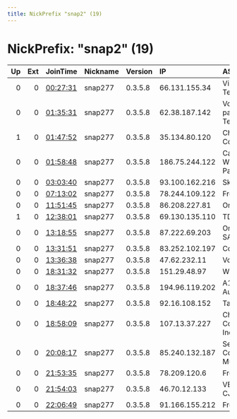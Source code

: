 ```yaml
---
title: NickPrefix "snap2" (19)
---
```


# NickPrefix: "snap2" (19)

|   Up |   Ext | JoinTime                                                                                            | Nickname   | Version   | IP             | AS                                       | CC   |   ORp |   Dirp | OS    | Contact   |   eFamMembers |
|-----:|------:|:----------------------------------------------------------------------------------------------------|:-----------|:----------|:---------------|:-----------------------------------------|:-----|------:|-------:|:------|:----------|--------------:|
|    0 |     0 | [00:27:31](https://metrics.torproject.org/rs.html#details/76403131E573BEDB3658635E9FC9FE1E83A6A384) | snap277    | 0.3.5.8   | 66.131.155.34  | Videotron Telecom Ltee                   | ca   | 40105 |      0 | Linux | None      |             1 |
|    0 |     0 | [01:35:31](https://metrics.torproject.org/rs.html#details/9C381EE8538967E60CA51FD59DEC8C953315C75A) | snap277    | 0.3.5.8   | 62.38.187.142  | Vodafone-panafon Hellenic Telecommunicat | gr   | 45301 |      0 | Linux | None      |             1 |
|    1 |     0 | [01:47:52](https://metrics.torproject.org/rs.html#details/A93EAFD1EB6FA5D05CCF1AAACA35DDA3E52F14D6) | snap277    | 0.3.5.8   | 35.134.80.120  | Charter Communications                   | us   | 43845 |      0 | Linux | None      |             1 |
|    0 |     0 | [01:58:48](https://metrics.torproject.org/rs.html#details/EC6998C9DF159A159AE3BD505EDA33D72FB1B4AF) | snap277    | 0.3.5.8   | 186.75.244.122 | Cable &amp; Wireless Panama              | pa   | 36733 |      0 | Linux | None      |             1 |
|    0 |     0 | [03:03:40](https://metrics.torproject.org/rs.html#details/4660629A02217C814F7065A3DD43B49A91E1EA79) | snap277    | 0.3.5.8   | 93.100.162.216 | SkyNet Ltd.                              | ru   | 45817 |      0 | Linux | None      |             1 |
|    0 |     0 | [07:13:02](https://metrics.torproject.org/rs.html#details/7EC0688642EFFAD3D297E346DB49568CA660EDB4) | snap277    | 0.3.5.8   | 78.244.109.122 | Free SAS                                 | fr   | 41763 |      0 | Linux | None      |             1 |
|    0 |     0 | [11:51:45](https://metrics.torproject.org/rs.html#details/2017E7A00FCB2F71EC7CAB0685FB0193C807179A) | snap277    | 0.3.5.8   | 86.208.227.81  | Orange                                   | fr   | 38219 |      0 | Linux | None      |             1 |
|    1 |     0 | [12:38:01](https://metrics.torproject.org/rs.html#details/3FCB84EB5680C94E7355E2CD46EBE508F50B6589) | snap277    | 0.3.5.8   | 69.130.135.110 | TDS TELECOM                              | us   | 36075 |      0 | Linux | None      |             1 |
|    0 |     0 | [13:18:55](https://metrics.torproject.org/rs.html#details/AF4AF026A1C8704847B4E8DF47A9A0E585F2E994) | snap277    | 0.3.5.8   | 87.222.69.203  | Orange Espagne SA                        | es   | 44007 |      0 | Linux | None      |             1 |
|    0 |     0 | [13:31:51](https://metrics.torproject.org/rs.html#details/D971BB9FE4C0DBFFCE43BB3B52332E6F96FDDD36) | snap277    | 0.3.5.8   | 83.252.102.197 | Com Hem AB                               | se   | 38407 |      0 | Linux | None      |             1 |
|    0 |     0 | [13:36:38](https://metrics.torproject.org/rs.html#details/76081E2D50BBEDE7B3EBFF0BD11BAE3DBDC1172D) | snap277    | 0.3.5.8   | 47.62.232.11   | Vodafone Spain                           | es   | 41095 |      0 | Linux | None      |             1 |
|    0 |     0 | [18:31:32](https://metrics.torproject.org/rs.html#details/ADA91B0D1BE4F0821A2BF89FD32111313FBC92A5) | snap277    | 0.3.5.8   | 151.29.48.97   | Wind Tre S.p.A.                          | it   | 42389 |      0 | Linux | None      |             1 |
|    0 |     0 | [18:37:46](https://metrics.torproject.org/rs.html#details/3FD5C19CB888D8D4AFCA8F82C77A203E581F9697) | snap277    | 0.3.5.8   | 194.96.119.202 | A1 Telekom Austria AG                    | at   | 33595 |      0 | Linux | None      |             1 |
|    0 |     0 | [18:48:22](https://metrics.torproject.org/rs.html#details/F5F6B6EA2570B437E49CC93C401AFB300BADDB08) | snap277    | 0.3.5.8   | 92.16.108.152  | TalkTalk                                 | gb   | 36251 |      0 | Linux | None      |             1 |
|    0 |     0 | [18:58:09](https://metrics.torproject.org/rs.html#details/76D3B9A9C0C85C81CFB190F5D182418EB6B11F19) | snap277    | 0.3.5.8   | 107.13.37.227  | Charter Communications Inc               | us   | 38595 |      0 | Linux | None      |             1 |
|    0 |     0 | [20:08:17](https://metrics.torproject.org/rs.html#details/8D8CDEE92BF998033B2167DF5826FFEE1C41788D) | snap277    | 0.3.5.8   | 85.240.132.187 | Servicos De Comunicacoes E Multimedia S. | pt   | 43519 |      0 | Linux | None      |             1 |
|    0 |     0 | [21:53:35](https://metrics.torproject.org/rs.html#details/13AE8943B5A73184460AAEFEF1A7042D1CDC159D) | snap277    | 0.3.5.8   | 78.209.120.6   | Free SAS                                 | fr   | 46011 |      0 | Linux | None      |             1 |
|    0 |     0 | [21:54:03](https://metrics.torproject.org/rs.html#details/A5687DAA20C8EC54C129372EDE31DDBD61B30CBE) | snap277    | 0.3.5.8   | 46.70.12.133   | VEON Armenia CJSC                        | am   | 43563 |      0 | Linux | None      |             1 |
|    0 |     0 | [22:06:49](https://metrics.torproject.org/rs.html#details/227A32CFF76F396853A0B8BD93BCDF7674F17C3B) | snap277    | 0.3.5.8   | 91.166.155.212 | Free SAS                                 | fr   | 34019 |      0 | Linux | None      |             1 |

